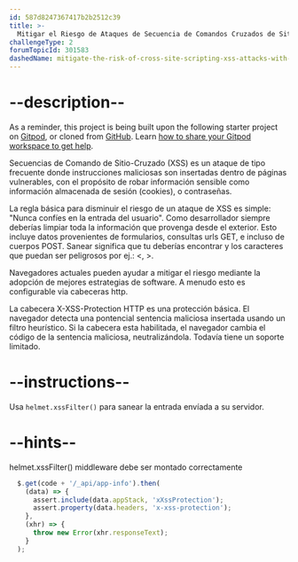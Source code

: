 ```yaml
---
id: 587d8247367417b2b2512c39
title: >-
  Mitigar el Riesgo de Ataques de Secuencia de Comandos Cruzados de Sitio (XSS) con helmet.xssFilter()
challengeType: 2
forumTopicId: 301583
dashedName: mitigate-the-risk-of-cross-site-scripting-xss-attacks-with-helmet-xssfilter
---
```


# --description--

As a reminder, this project is being built upon the following starter project on <a href="https://gitpod.io/?autostart=true#https://github.com/freeCodeCamp/boilerplate-infosec/" target="_blank" rel="noopener noreferrer nofollow">Gitpod</a>, or cloned from <a href="https://github.com/freeCodeCamp/boilerplate-infosec/" target="_blank" rel="noopener noreferrer nofollow">GitHub</a>. Learn <a href="https://forum.freecodecamp.org/t/how-to-use-gitpod-in-the-curriculum/668669#how-can-i-share-my-workspace-to-get-help-8" target="_blank" rel="noopener noreferrer nofollow">how to share your Gitpod workspace to get help</a>.

Secuencias de Comando de Sitio-Cruzado (XSS) es un ataque de tipo frecuente donde instrucciones maliciosas son insertadas dentro de páginas vulnerables, con el propósito de robar información sensible como información almacenada de sesión (cookies), o contraseñas.

La regla básica para disminuir el riesgo de un ataque de XSS es simple: "Nunca confíes en la entrada del usuario". Como desarrollador siempre deberías limpiar toda la información que provenga desde el exterior. Esto incluye datos provenientes de formularios, consultas urls GET, e incluso de cuerpos POST. Sanear significa que tu deberías encontrar y los caracteres que puedan ser peligrosos por ej.: &lt;, >.

Navegadores actuales pueden ayudar a mitigar el riesgo mediante la adopción de mejores estrategias de software. A menudo esto es configurable via cabeceras http.

La cabecera X-XSS-Protection HTTP es una protección básica. El navegador detecta una pontencial sentencia maliciosa insertada usando un filtro heurístico. Si la cabecera esta habilitada, el navegador cambia el código de la sentencia maliciosa, neutralizándola. Todavía tiene un soporte limitado.

# --instructions--

Usa `helmet.xssFilter()` para sanear la entrada envíada a su servidor.

# --hints--

helmet.xssFilter() middleware debe ser montado correctamente

```js
  $.get(code + '/_api/app-info').then(
    (data) => {
      assert.include(data.appStack, 'xXssProtection');
      assert.property(data.headers, 'x-xss-protection');
    },
    (xhr) => {
      throw new Error(xhr.responseText);
    }
  );
```

